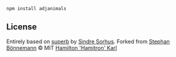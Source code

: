 `npm install adjanimals`

## License
Entirely based on [superb](https://github.com/sindresorhus/superb) by [Sindre Sorhus](http://sindresorhus.com/).
Forked from [Stephan Bönnemann](http://boennemann.me)
© MIT  [Hamilton 'Hamitron' Karl](http://hamiltonk.com) 
